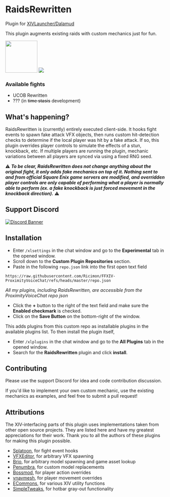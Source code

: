 # RaidsRewritten

Plugin for [XIVLauncher/Dalamud](https://goatcorp.github.io/)

This plugin augments existing raids with custom mechanics just for fun.

<img src="images/icon.png" height=100px />

<img src="images/raidsrewritten.gif" />

### Available fights

- UCOB Rewritten
- ??? (in ~~time stasis~~ development)

## What's happening?

RaidsRewritten is (currently) entirely executed client-side. It hooks fight events to spawn fake attack VFX objects, then runs custom hit-detection checks to determine if the local player was hit by a fake attack. If so, this plugin overrides player controls to simulate the effects of a stun, knockback, etc. If multiple players are running the plugin, mechanic variations between all players are synced via using a fixed RNG seed.

⚠️ ***To be clear, RaidsRewritten does not change anything about the original fight, it only adds fake mechanics on top of it. Nothing sent to and from official Square Enix game servers are modified, and overridden player controls are only capable of performing what a player is normally able to perform (ex. a fake knockback is just forced movement in the knockback direction).*** ⚠️

## Support Discord

[![Discord Banner](https://discord.com/api/guilds/669688899248979968/widget.png?style=banner2)](https://discord.gg/rSucAJ6A7u)

## Installation
- Enter `/xlsettings` in the chat window and go to the **Experimental** tab in the opened window.
- Scroll down to the **Custom Plugin Repositories** section.
- Paste in the following `repo.json` link into the first open text field
```
https://raw.githubusercontent.com/Ricimon/FFXIV-ProximityVoiceChat/refs/heads/master/repo.json
```
*All my plugins, including RaidsRewritten, are accessible from the ProximityVoiceChat repo json*
- Click the **+** button to the right of the text field and make sure the **Enabled checkmark** is checked.
- Click on the **Save Button** on the bottom-right of the window.

This adds plugins from this custom repo as installable plugins in the available plugins list. To then install the plugin itself,

- Enter `/xlplugins` in the chat window and go to the **All Plugins** tab in the opened window.
- Search for the **RaidsRewritten** plugin and click **install**.

## Contributing

Please use the support Discord for idea and code contribution discussion.

If you'd like to implement your own custom mechanic, use the existing mechanics as examples, and feel free to submit a pull request!

## Attributions

The XIV-interfacing parts of this plugin uses implementations taken from other open source projects. They are listed here and have my greatest appreciations for their work. Thank you to all the authors of these plugins for making this plugin possible.

- [Splatoon](https://github.com/PunishXIV/Splatoon), for fight event hooks
- [VFXEditor](https://github.com/0ceal0t/Dalamud-VFXEditor), for arbitrary VFX spawning
- [Brio](https://github.com/Etheirys/Brio), for arbitrary model spawning and game asset lookup
- [Penumbra](https://github.com/xivdev/Penumbra), for custom model replacements
- [Bossmod](https://github.com/awgil/ffxiv_bossmod), for player action overrides
- [vnavmesh](https://github.com/awgil/ffxiv_navmesh), for player movement overrides
- [ECommons](https://github.com/NightmareXIV/ECommons), for various XIV utility functions
- [SimpleTweaks](https://github.com/Caraxi/SimpleTweaksPlugin), for hotbar gray-out functionality
